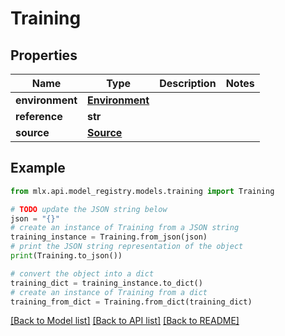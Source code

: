 # Training


## Properties

Name | Type | Description | Notes
------------ | ------------- | ------------- | -------------
**environment** | [**Environment**](Environment.md) |  | 
**reference** | **str** |  | 
**source** | [**Source**](Source.md) |  | 

## Example

```python
from mlx.api.model_registry.models.training import Training

# TODO update the JSON string below
json = "{}"
# create an instance of Training from a JSON string
training_instance = Training.from_json(json)
# print the JSON string representation of the object
print(Training.to_json())

# convert the object into a dict
training_dict = training_instance.to_dict()
# create an instance of Training from a dict
training_from_dict = Training.from_dict(training_dict)
```
[[Back to Model list]](../README.md#documentation-for-models) [[Back to API list]](../README.md#documentation-for-api-endpoints) [[Back to README]](../README.md)


